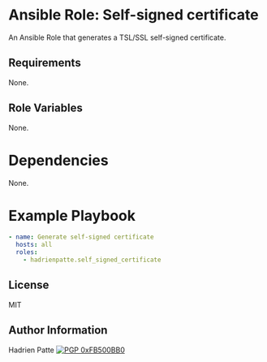 # Ansible Role: Self-signed certificate

An Ansible Role that generates a TSL/SSL self-signed certificate.

## Requirements

None.

## Role Variables

None.

# Dependencies

None.

# Example Playbook

```yaml
- name: Generate self-signed certificate
  hosts: all
  roles:
    - hadrienpatte.self_signed_certificate
```

## License

MIT

## Author Information

Hadrien Patte [![PGP 0xFB500BB0](https://peegeepee.com/badge/orange/FB500BB0.svg)](https://peegeepee.com/FB500BB0)
